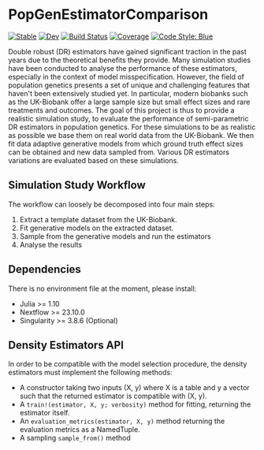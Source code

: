 # PopGenEstimatorComparison

[![Stable](https://img.shields.io/badge/docs-stable-blue.svg)](https://olivierlabayle.github.io/PopGenEstimatorComparison.jl/stable/)
[![Dev](https://img.shields.io/badge/docs-dev-blue.svg)](https://olivierlabayle.github.io/PopGenEstimatorComparison.jl/dev/)
[![Build Status](https://github.com/olivierlabayle/PopGenEstimatorComparison.jl/actions/workflows/CI.yml/badge.svg?branch=main)](https://github.com/olivierlabayle/PopGenEstimatorComparison.jl/actions/workflows/CI.yml?query=branch%3Amain)
[![Coverage](https://codecov.io/gh/olivierlabayle/PopGenEstimatorComparison.jl/branch/main/graph/badge.svg)](https://codecov.io/gh/olivierlabayle/PopGenEstimatorComparison.jl)
[![Code Style: Blue](https://img.shields.io/badge/code%20style-blue-4495d1.svg)](https://github.com/invenia/BlueStyle)

Double robust (DR) estimators have gained significant traction in the past years due to the theoretical benefits they provide. Many simulation studies have been conducted to analyse the performance of these estimators, especially in the context of model misspecification. However, the field of population genetics presents a set of unique and challenging features that haven't been extensively studied yet. In particular, modern biobanks such as the UK-Biobank offer a large sample size but small effect sizes and rare treatments and outcomes. The goal of this project is thus to provide a realistic simulation study, to evaluate the performance of semi-parametric DR estimators in population genetics. For these simulations to be as realistic as possible we base them on real world data from the UK-Biobank. We then fit data adaptive generative models from which ground truth effect sizes can be obtained and new data sampled from. Various DR estimators variations are evaluated based on these simulations.

## Simulation Study Workflow

The workflow can loosely be decomposed into four main steps:

1. Extract a template dataset from the UK-Biobank.
2. Fit generative models on the extracted dataset.
3. Sample from the generative models and run the estimators
4. Analyse the results

## Dependencies

There is no environment file at the moment, please install:

- Julia >= 1.10
- Nextflow >= 23.10.0
- Singularity >= 3.8.6 (Optional)

## Density Estimators API

In order to be compatible with the model selection procedure, the density estimators must implement the following methods:

- A constructor taking two inputs (X, y) where X is a table and y a vector such that the returned estimator is compatible with (X, y).
- A `train!(estimator, X, y; verbosity)` method for fitting, returning the estimator itself.
- An `evaluation_metrics(estimator, X, y)` method returning the evaluation metrics as a NamedTuple.
- A sampling `sample_from()` method
